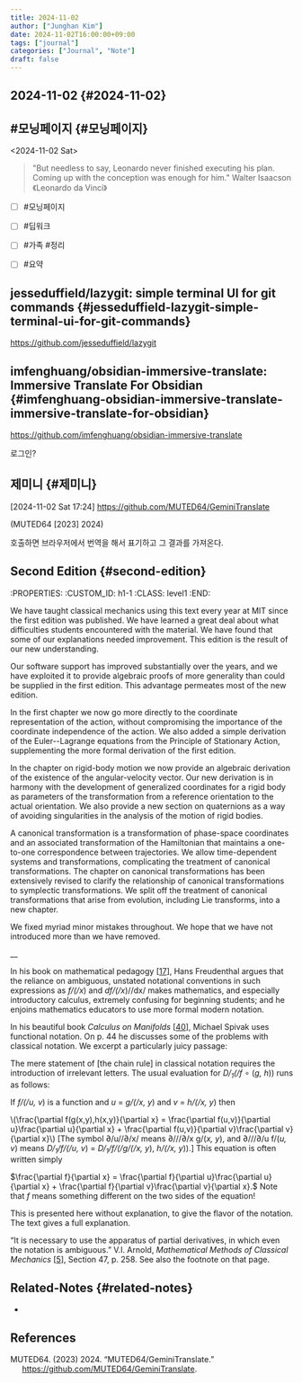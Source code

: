 ```yaml
---
title: 2024-11-02
author: ["Junghan Kim"]
date: 2024-11-02T16:00:00+09:00
tags: ["journal"]
categories: ["Journal", "Note"]
draft: false
---
```


## 2024-11-02 {#2024-11-02}


## #모닝페이지 {#모닝페이지}

<span class="timestamp-wrapper"><span class="timestamp">&lt;2024-11-02 Sat&gt;</span></span>

> "But needless to say, Leonardo never finished executing his plan. Coming up with the conception was enough for him." Walter Isaacson 《Leonardo da Vinci》

-   [ ] \#모닝페이지
-   [ ] \#딥워크
-   [ ] \#가족 #정리
-   [ ] \#요약


## jesseduffield/lazygit: simple terminal UI for git commands {#jesseduffield-lazygit-simple-terminal-ui-for-git-commands}

<https://github.com/jesseduffield/lazygit>


## imfenghuang/obsidian-immersive-translate: Immersive Translate For Obsidian {#imfenghuang-obsidian-immersive-translate-immersive-translate-for-obsidian}

<https://github.com/imfenghuang/obsidian-immersive-translate>

로그인?


## 제미니 {#제미니}

<span class="timestamp-wrapper"><span class="timestamp">[2024-11-02 Sat 17:24]</span></span> <https://github.com/MUTED64/GeminiTranslate>

(MUTED64 [2023] 2024)

호출하면 브라우저에서 번역을 해서 표기하고 그 결과를 가져온다.


## **Second Edition** {#second-edition}

:PROPERTIES: :CUSTOM_ID: h1-1 :CLASS: level1 :END:

We have taught classical mechanics using this text every year at MIT since the first edition was published. We have learned a great deal about what difficulties students encountered with the material. We have found that some of our explanations needed improvement. This edition is the result of our new understanding.

Our software support has improved substantially over the years, and we have exploited it to provide algebraic proofs of more generality than could be supplied in the first edition. This advantage permeates most of the new edition.

In the first chapter we now go more directly to the coordinate representation of the action, without compromising the <span class="org-target" id="org-target--pxviii"></span>importance of the coordinate independence of the action. We also added a simple derivation of the Euler--Lagrange equations from the Principle of Stationary Action, supplementing the more formal derivation of the first edition.

In the chapter on rigid-body motion we now provide an algebraic derivation of the existence of the angular-velocity vector. Our new derivation is in harmony with the development of generalized coordinates for a rigid body as parameters of the transformation from a reference orientation to the actual orientation. We also provide a new section on quaternions as a way of avoiding singularities in the analysis of the motion of rigid bodies.

A canonical transformation is a transformation of phase-space coordinates and an associated transformation of the Hamiltonian that maintains a one-to-one correspondence between trajectories. We allow time-dependent systems and transformations, complicating the treatment of canonical transformations. The chapter on canonical transformations has been extensively revised to clarify the relationship of canonical transformations to symplectic transformations. We split off the treatment of canonical transformations that arise from evolution, including Lie transforms, into a new chapter.

We fixed myriad minor mistakes throughout. We hope that we have not introduced more than we have removed.

<span class="underline"><span class="underline"><span class="underline"><span class="underline"><span class="underline"><span class="underline"><span class="underline"><span class="underline">\_\_</span></span></span></span></span></span></span></span>

In his book on mathematical pedagogy [[17](bibliography.html#bib_17)], Hans Freudenthal argues that the reliance on ambiguous, unstated notational conventions in such expressions as _f/(/x_) and _df/(/x_)//dx/ makes mathematics, and especially introductory calculus, extremely confusing for beginning students; and he enjoins mathematics educators to use more formal modern notation.

In his beautiful book _Calculus on Manifolds_ [[40](bibliography.html#bib_40)], Michael Spivak uses functional notation. On p. 44 he discusses some of the problems with classical notation. We excerpt a particularly juicy passage:

The mere statement of [the chain rule] in classical notation requires the introduction of irrelevant letters. The usual evaluation for _D/<sub>1</sub>(/f_ ∘ (_g, h_)) runs as follows:

If _f/(/u, v_) is a function and _u_ = _g/(/x, y_) and _v_ = _h/(/x, y_) then

\\(\frac{\partial f(g(x,y),h(x,y)}{\partial x} = \frac{\partial f(u,v)}{\partial u}\frac{\partial u}{\partial x} + \frac{\partial f(u,v)}{\partial v}\frac{\partial v}{\partial x}\\) [The symbol ∂/u//∂/x/ means ∂///∂/x g/(_x, y_), and ∂///∂/u f/(_u, v_) means _D/<sub>1</sub>/f/(/u, v_) = _D/<sub>1</sub>/f/(/g/(/x, y_), _h/(/x, y_)).] This equation is often written simply

$\frac{\partial f}{\partial x} = \frac{\partial f}{\partial u}\frac{\partial u}{\partial x} + \frac{\partial f}{\partial v}\frac{\partial v}{\partial x}.$ Note that _f_ means something different on the two sides of the equation!

This is presented here without explanation, to give the flavor of the notation. The text gives a full explanation.

“It is necessary to use the apparatus of partial derivatives, in which even the notation is ambiguous.” V.I. Arnold, _Mathematical Methods of Classical Mechanics_ [[5](bibliography.html#bib_5)], Section 47, p. 258. See also the footnote on that page.


## Related-Notes {#related-notes}

-

## References

<style>.csl-entry{text-indent: -1.5em; margin-left: 1.5em;}</style><div class="csl-bib-body">
  <div class="csl-entry">MUTED64. (2023) 2024. “MUTED64/GeminiTranslate.” <a href="https://github.com/MUTED64/GeminiTranslate">https://github.com/MUTED64/GeminiTranslate</a>.</div>
</div>
